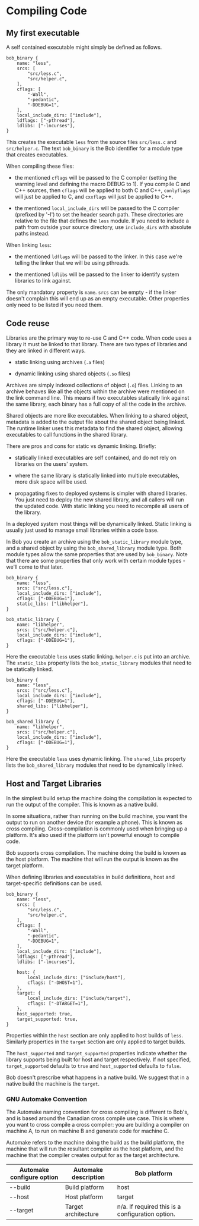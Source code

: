 # Compiling Code

## My first executable

A self contained executable might simply be defined as follows.

```
bob_binary {
    name: "less",
    srcs: [
        "src/less.c",
        "src/helper.c",
    ],
    cflags: [
        "-Wall",
        "-pedantic",
        "-DDEBUG=1",
    ],
    local_include_dirs: ["include"],
    ldflags: ["-pthread"],
    ldlibs: ["-lncurses"],
}
```

This creates the executable `less` from the source files `src/less.c`
and `src/helper.c`. The text `bob_binary` is the Bob identifier for a
module type that creates executables.

When compiling these files:

- the mentioned `cflags` will be passed to the C compiler (setting
  the warning level and defining the macro DEBUG to 1). If you
  compile C and C++ sources, then `cflags` will be applied to both C
  and C++, `conlyflags` will just be applied to C, and `cxxflags`
  will just be applied to C++.

- the mentioned `local_include_dirs` will be passed to the C compiler
  (prefixed by '-I') to set the header search path. These directories
  are relative to the file that defines the `less` module. If you
  need to include a path from outside your source directory, use
  `include_dirs` with absolute paths instead.

When linking `less`:

- the mentioned `ldflags` will be passed to the linker. In this case
  we're telling the linker that we will be using pthreads.

- the mentioned `ldlibs` will be passed to the linker to identify
  system libraries to link against.

The only mandatory property is `name`. `srcs` can be empty - if the
linker doesn't complain this will end up as an empty executable. Other
properties only need to be listed if you need them.

## Code reuse

Libraries are the primary way to re-use C and C++ code. When code uses
a library it must be linked to that library. There are two types of
libraries and they are linked in different ways.

- static linking using archives (`.a` files)

- dynamic linking using shared objects (`.so` files)

Archives are simply indexed collections of object (`.o`) files.
Linking to an archive behaves like all the objects within the archive
were mentioned on the link command line. This means if two executables
statically link against the same library, each binary has a full copy
of all the code in the archive.

Shared objects are more like executables. When linking to a shared
object, metadata is added to the output file about the shared object
being linked. The runtime linker uses this metadata to find the shared
object, allowing executables to call functions in the shared library.

There are pros and cons for static vs dynamic linking. Briefly:

- statically linked executables are self contained, and do not rely on
  libraries on the users' system.

- where the same library is statically linked into multiple executables,
  more disk space will be used.

- propagating fixes to deployed systems is simpler with shared
  libraries. You just need to deploy the new shared library, and all
  callers will run the updated code. With static linking you need to
  recompile all users of the library.

In a deployed system most things will be dynamically linked. Static
linking is usually just used to manage small libraries within a code
base.

In Bob you create an archive using the `bob_static_library` module
type, and a shared object by using the `bob_shared_library` module
type. Both module types allow the same properties that are used by
`bob_binary`. Note that there are some properties that only work with
certain module types - we'll come to that later.

```
bob_binary {
    name: "less",
    srcs: ["src/less.c"],
    local_include_dirs: ["include"],
    cflags: ["-DDEBUG=1"],
    static_libs: ["libhelper"],
}

bob_static_library {
    name: "libhelper",
    srcs: ["src/helper.c"],
    local_include_dirs: ["include"],
    cflags: ["-DDEBUG=1"],
}
```

Here the executable `less` uses static linking. `helper.c` is put into
an archive. The `static_libs` property lists the `bob_static_library`
modules that need to be statically linked.

```
bob_binary {
    name: "less",
    srcs: ["src/less.c"],
    local_include_dirs: ["include"],
    cflags: ["-DDEBUG=1"],
    shared_libs: ["libhelper"],
}

bob_shared_library {
    name: "libhelper",
    srcs: ["src/helper.c"],
    local_include_dirs: ["include"],
    cflags: ["-DDEBUG=1"],
}
```

Here the executable `less` uses dynamic linking. The `shared_libs`
property lists the `bob_shared_library` modules that need to be
dynamically linked.

## Host and Target Libraries

In the simplest build setup the machine doing the compilation is
expected to run the output of the compiler. This is known as a native
build.

In some situations, rather than running on the build machine, you want
the output to run on another device (for example a phone). This is
known as cross compiling. Cross-compilation is commonly used when
bringing up a platform. It's also used if the platform isn't powerful
enough to compile code.

Bob supports cross compilation. The machine doing the build is known
as the host platform. The machine that will run the output is known as
the target platform.

When defining libraries and executables in build definitions, host and
target-specific definitions can be used.

```
bob_binary {
    name: "less",
    srcs: [
        "src/less.c",
        "src/helper.c",
    ],
    cflags: [
        "-Wall",
        "-pedantic",
        "-DDEBUG=1",
    ],
    local_include_dirs: ["include"],
    ldflags: ["-pthread"],
    ldlibs: ["-lncurses"],

    host: {
        local_include_dirs: ["include/host"],
        cflags: ["-DHOST=1"],
    },
    target: {
        local_include_dirs: ["include/target"],
        cflags: ["-DTARGET=1"],
    },
    host_supported: true,
    target_supported: true,
}
```

Properties within the `host` section are only applied to host builds of
`less`. Similarly properties in the `target` section are only applied to
target builds.

The `host_supported` and `target_supported` properties indicate
whether the library supports being built for host and target
respectively. If not specified, `target_supported` defaults to `true`
and `host_supported` defaults to `false`.

Bob doesn't prescribe what happens in a native build. We suggest that
in a native build the machine is the `target`.

### GNU Automake Convention

The Automake naming convention for cross compiling is different to
Bob's, and is based around the Canadian cross compile use case. This
is where you want to cross compile a cross compiler: you are building
a compiler on machine A, to run on machine B and generate code for
machine C.

Automake refers to the machine doing the build as the build platform, the
machine that will run the resultant compiler as the host platform, and
the machine that the compiler creates output for as the target
architecture.

| Automake configure option | Automake description | Bob platform                                     |
| ------------------------- | -------------------- | ------------------------------------------------ |
| --build                   | Build platform       | host                                             |
| --host                    | Host platform        | target                                           |
| --target                  | Target architecture  | n/a. If required this is a configuration option. |
